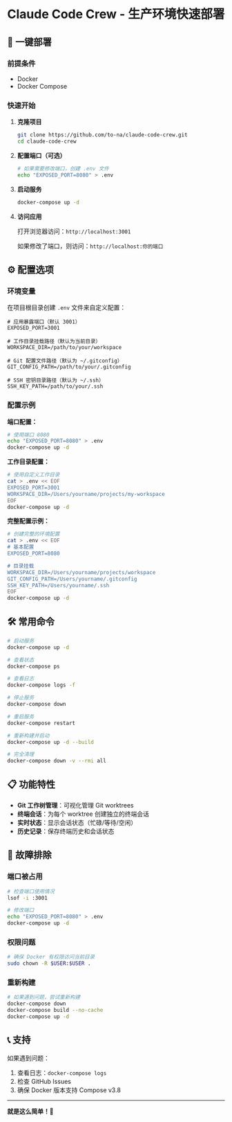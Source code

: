 # Claude Code Crew - 生产环境快速部署

## 🚀 一键部署

### 前提条件

- Docker
- Docker Compose

### 快速开始

1. **克隆项目**

   ```bash
   git clone https://github.com/to-na/claude-code-crew.git
   cd claude-code-crew
   ```

2. **配置端口（可选）**

   ```bash
   # 如果需要修改端口，创建 .env 文件
   echo "EXPOSED_PORT=8080" > .env
   ```

3. **启动服务**

   ```bash
   docker-compose up -d
   ```

4. **访问应用**

   打开浏览器访问：`http://localhost:3001`

   如果修改了端口，则访问：`http://localhost:你的端口`

## ⚙️ 配置选项

### 环境变量

在项目根目录创建 `.env` 文件来自定义配置：

```env
# 应用暴露端口（默认 3001）
EXPOSED_PORT=3001

# 工作目录挂载路径（默认为当前目录）
WORKSPACE_DIR=/path/to/your/workspace

# Git 配置文件路径（默认为 ~/.gitconfig）
GIT_CONFIG_PATH=/path/to/your/.gitconfig

# SSH 密钥目录路径（默认为 ~/.ssh）
SSH_KEY_PATH=/path/to/your/.ssh
```

### 配置示例

**端口配置：**

```bash
# 使用端口 8080
echo "EXPOSED_PORT=8080" > .env
docker-compose up -d
```

**工作目录配置：**

```bash
# 使用自定义工作目录
cat > .env << EOF
EXPOSED_PORT=3001
WORKSPACE_DIR=/Users/yourname/projects/my-workspace
EOF
docker-compose up -d
```

**完整配置示例：**

```bash
# 创建完整的环境配置
cat > .env << EOF
# 基本配置
EXPOSED_PORT=8080

# 目录挂载
WORKSPACE_DIR=/Users/yourname/projects/workspace
GIT_CONFIG_PATH=/Users/yourname/.gitconfig
SSH_KEY_PATH=/Users/yourname/.ssh
EOF
docker-compose up -d
```

## 🛠️ 常用命令

```bash
# 启动服务
docker-compose up -d

# 查看状态
docker-compose ps

# 查看日志
docker-compose logs -f

# 停止服务
docker-compose down

# 重启服务
docker-compose restart

# 重新构建并启动
docker-compose up -d --build

# 完全清理
docker-compose down -v --rmi all
```

## 📋 功能特性

- **Git 工作树管理**：可视化管理 Git worktrees
- **终端会话**：为每个 worktree 创建独立的终端会话
- **实时状态**：显示会话状态（忙碌/等待/空闲）
- **历史记录**：保存终端历史和会话状态

## 🔧 故障排除

### 端口被占用

```bash
# 检查端口使用情况
lsof -i :3001

# 修改端口
echo "EXPOSED_PORT=8080" > .env
docker-compose up -d
```

### 权限问题

```bash
# 确保 Docker 有权限访问当前目录
sudo chown -R $USER:$USER .
```

### 重新构建

```bash
# 如果遇到问题，尝试重新构建
docker-compose down
docker-compose build --no-cache
docker-compose up -d
```

## 📞 支持

如果遇到问题：

1. 查看日志：`docker-compose logs`
2. 检查 GitHub Issues
3. 确保 Docker 版本支持 Compose v3.8

---

**就是这么简单！🎉**
